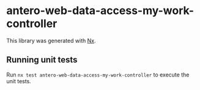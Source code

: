 # antero-web-data-access-my-work-controller

This library was generated with [Nx](https://nx.dev).

## Running unit tests

Run `nx test antero-web-data-access-my-work-controller` to execute the unit tests.
